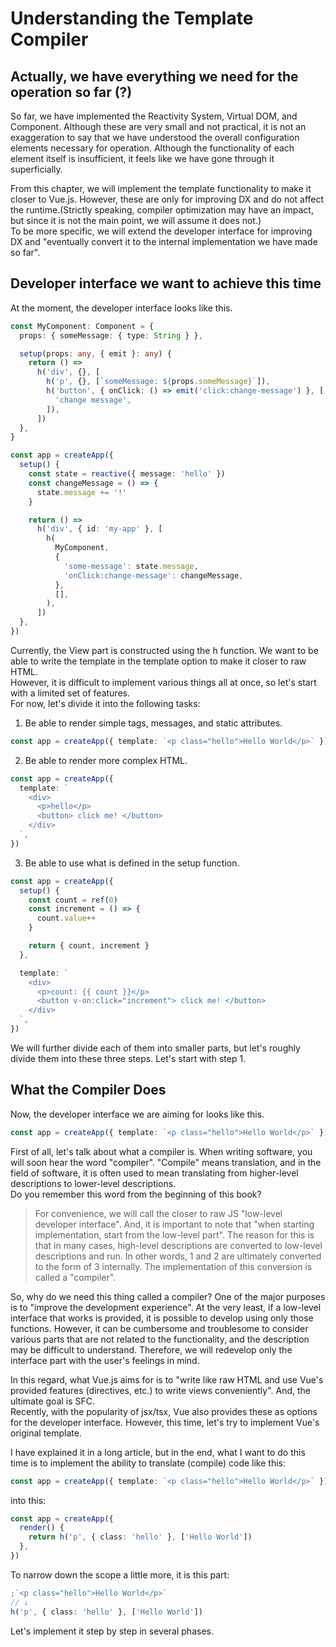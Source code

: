 # Understanding the Template Compiler

## Actually, we have everything we need for the operation so far (?)

So far, we have implemented the Reactivity System, Virtual DOM, and Component.
Although these are very small and not practical, it is not an exaggeration to say that we have understood the overall configuration elements necessary for operation.
Although the functionality of each element itself is insufficient, it feels like we have gone through it superficially.

From this chapter, we will implement the template functionality to make it closer to Vue.js. However, these are only for improving DX and do not affect the runtime.(Strictly speaking, compiler optimization may have an impact, but since it is not the main point, we will assume it does not.)\
To be more specific, we will extend the developer interface for improving DX and "eventually convert it to the internal implementation we have made so far".

## Developer interface we want to achieve this time

At the moment, the developer interface looks like this.

```ts
const MyComponent: Component = {
  props: { someMessage: { type: String } },

  setup(props: any, { emit }: any) {
    return () =>
      h('div', {}, [
        h('p', {}, [`someMessage: ${props.someMessage}`]),
        h('button', { onClick: () => emit('click:change-message') }, [
          'change message',
        ]),
      ])
  },
}

const app = createApp({
  setup() {
    const state = reactive({ message: 'hello' })
    const changeMessage = () => {
      state.message += '!'
    }

    return () =>
      h('div', { id: 'my-app' }, [
        h(
          MyComponent,
          {
            'some-message': state.message,
            'onClick:change-message': changeMessage,
          },
          [],
        ),
      ])
  },
})
```

Currently, the View part is constructed using the h function. We want to be able to write the template in the template option to make it closer to raw HTML.\
However, it is difficult to implement various things all at once, so let's start with a limited set of features. \
For now, let's divide it into the following tasks:

1. Be able to render simple tags, messages, and static attributes.

```ts
const app = createApp({ template: `<p class="hello">Hello World</p>` })
```

2. Be able to render more complex HTML.

```ts
const app = createApp({
  template: `
    <div>
      <p>hello</p>
      <button> click me! </button>
    </div>
  `,
})
```

3. Be able to use what is defined in the setup function.

```ts
const app = createApp({
  setup() {
    const count = ref(0)
    const increment = () => {
      count.value++
    }

    return { count, increment }
  },

  template: `
    <div>
      <p>count: {{ count }}</p>
      <button v-on:click="increment"> click me! </button>
    </div>
  `,
})
```

We will further divide each of them into smaller parts, but let's roughly divide them into these three steps.
Let's start with step 1.

## What the Compiler Does

Now, the developer interface we are aiming for looks like this.

```ts
const app = createApp({ template: `<p class="hello">Hello World</p>` })
```

First of all, let's talk about what a compiler is.
When writing software, you will soon hear the word "compiler".
"Compile" means translation, and in the field of software, it is often used to mean translating from higher-level descriptions to lower-level descriptions.\
Do you remember this word from the beginning of this book?

> For convenience, we will call the closer to raw JS "low-level developer interface".
> And, it is important to note that "when starting implementation, start from the low-level part".
> The reason for this is that in many cases, high-level descriptions are converted to low-level descriptions and run.
> In other words, 1 and 2 are ultimately converted to the form of 3 internally.
> The implementation of this conversion is called a "compiler".

So, why do we need this thing called a compiler? One of the major purposes is to "improve the development experience".
At the very least, if a low-level interface that works is provided, it is possible to develop using only those functions.
However, it can be cumbersome and troublesome to consider various parts that are not related to the functionality, and the description may be difficult to understand. Therefore, we will redevelop only the interface part with the user's feelings in mind.

In this regard, what Vue.js aims for is to "write like raw HTML and use Vue's provided features (directives, etc.) to write views conveniently".
And, the ultimate goal is SFC.\
Recently, with the popularity of jsx/tsx, Vue also provides these as options for the developer interface. However, this time, let's try to implement Vue's original template.

I have explained it in a long article, but in the end, what I want to do this time is to implement the ability to translate (compile) code like this:

```ts
const app = createApp({ template: `<p class="hello">Hello World</p>` })
```

into this:

```ts
const app = createApp({
  render() {
    return h('p', { class: 'hello' }, ['Hello World'])
  },
})
```

To narrow down the scope a little more, it is this part:

```ts
;`<p class="hello">Hello World</p>`
// ↓
h('p', { class: 'hello' }, ['Hello World'])
```

Let's implement it step by step in several phases.

